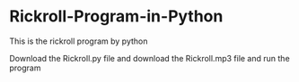 # Rickroll-Program-in-Python
This is the rickroll program by python

Download the Rickroll.py file and download the Rickroll.mp3 file and run the program
